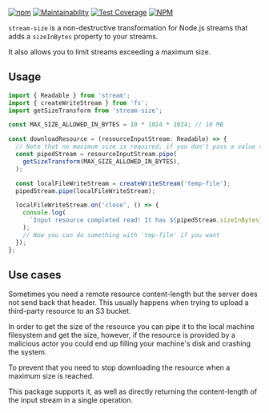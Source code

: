 [![npm](https://img.shields.io/npm/v/stream-size)](https://www.npmjs.com/package/stream-size)
[![Maintainability](https://api.codeclimate.com/v1/badges/ed74c7c06962544829cf/maintainability)](https://codeclimate.com/github/Sumolari/stream-size/maintainability)
[![Test Coverage](https://api.codeclimate.com/v1/badges/ed74c7c06962544829cf/test_coverage)](https://codeclimate.com/github/Sumolari/stream-size/test_coverage)
[![NPM](https://img.shields.io/npm/l/stream-size)](https://www.npmjs.com/package/stream-size)

`stream-size` is a non-destructive transformation for Node.js streams that adds a `sizeInBytes` property to your streams.

It also allows you to limit streams exceeding a maximum size.

## Usage

```ts
import { Readable } from 'stream';
import { createWriteStream } from 'fs';
import getSizeTransform from 'stream-size';

const MAX_SIZE_ALLOWED_IN_BYTES = 10 * 1024 * 1024; // 10 MB

const downloadResource = (resourceInputStream: Readable) => {
  // Note that no maximum size is required, if you don't pass a value the stream won't be limited.
  const pipedStream = resourceInputStream.pipe(
    getSizeTransform(MAX_SIZE_ALLOWED_IN_BYTES),
  );

  const localFileWriteStream = createWriteStream('temp-file');
  pipedStream.pipe(localFileWriteStream);

  localFileWriteStream.on('close', () => {
    console.log(
      `Input resource completed read! It has ${pipedStream.sizeInBytes} bytes.`,
    );
    // Now you can do something with 'tmp-file' if you want
  });
};
```

## Use cases

Sometimes you need a remote resource content-length but the server does not send back that header.
This usually happens when trying to upload a third-party resource to an S3 bucket.

In order to get the size of the resource you can pipe it to the local machine filesystem and get the size, however, if the resource is provided by a malicious actor you could end up filling your machine's disk and crashing the system.

To prevent that you need to stop downloading the resource when a maximum size is reached.

This package supports it, as well as directly returning the content-length of the input stream in a single operation.
